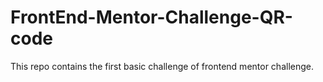 # FrontEnd-Mentor-Challenge-QR-code
This repo contains the first basic challenge of frontend mentor challenge.
